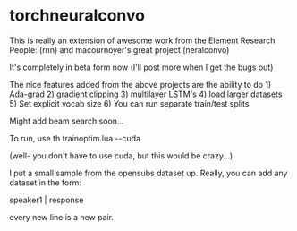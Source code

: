 # torchneuralconvo

This is really an extension of awesome work from the Element Research People:  (rnn) and macournoyer's great project (neralconvo)

It's completely in beta form now (I'll post more when I get the bugs out)

The nice features added from the above projects are the ability to do 1) Ada-grad 2) gradient clipping 3)  multilayer LSTM's 4) load larger datasets 5) Set explicit vocab size 6)  You can run separate train/test splits

Might add beam search soon...

To run, use th trainoptim.lua --cuda  

(well-  you don't have to use cuda, but this would be crazy...)

I put a small sample from the opensubs dataset up.  Really, you can add any dataset in the form:  

speaker1 |  response

every new line is a new pair.   



